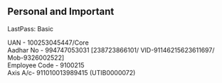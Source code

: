 ## Personal and Important

LastPass: Basic

UAN - 100253045447/Core <br/>
Aadhar No - 994747053031 [238723866101/ VID-91146215623611697/ Mob-9326002522] <br/>
Employee Code - 9100215 <br/>
Axis A/c- 911010013989415 (UTIB0000072) <br/>
